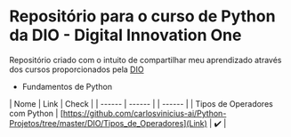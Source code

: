 # Repositório para o curso de Python da DIO - Digital Innovation One

Repositório criado com o intuito de compartilhar meu aprendizado através dos cursos proporcionados pela [DIO](https://web.dio.me/home)

- Fundamentos de Python

| Nome | Link | Check |
| ------ | ------ | | ------ |
| Tipos de Operadores com Python | [https://github.com/carlosvinicius-ai/Python-Projetos/tree/master/DIO/Tipos_de_Operadores](Link) | ✔️ |
